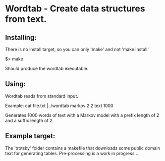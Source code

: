 # Wordtab - Create data structures from text.
## Installing:
There is no install target, so you can only 'make' and not 'make install.'

$> make

Should produce the wordtab executable. 

## Using:
Wordtab reads from standard input. 

Example:
cat file.txt | ./wordtab markov 2 2 text 1000

Generates 1000 words of text with a Markov model with a prefix length of 2 and a suffix length of 2.

## Example target:
The 'trotsky' folder contains a makefile that downloads some public domain text for generating tables. Pre-processing is a work in progress...
